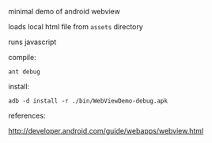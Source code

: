 minimal demo of android webview

loads local html file from `assets` directory

runs javascript

compile:

    ant debug
  
  
install:

    adb -d install -r ./bin/WebViewDemo-debug.apk
  
  
references:

http://developer.android.com/guide/webapps/webview.html
